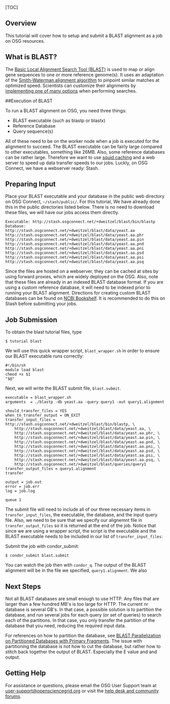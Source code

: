 [title]: - "Sequence Search with BLAST"
[TOC]

## Overview
This tutorial will cover how to setup and submit a BLAST alignment as a job on OSG resources.

## What is BLAST?
The [Basic Local Alignment Search Tool (BLAST)](http://blast.ncbi.nlm.nih.gov/Blast.cgi) is used to map or align gene sequences to one or more reference genome(s). It uses an adaptation of the [Smith-Waterman alignment algorithm](https://www.sciencedirect.com/science/article/pii/0022283681900875) to pinpoint similar matches at optimized speed. Scientists can customize their alignments by [implementing one of many options](https://www.ncbi.nlm.nih.gov/books/NBK279684/#_appendices_Options_for_the_commandline_a_) when performing searches.

##Execution of BLAST

To run a BLAST alignment on OSG, you need three things:

* BLAST executable (such as blastp or blastx)
* Reference Database
* Query sequence(s)

All of these need to be on the worker node when a job is executed for the alignment to succeed.  The BLAST executable can be fairly large compared to other executables, something like 26MB.  Also, some reference databases can be rather large.  Therefore we want to use [squid caching](https://wiki.squid-cache.org/SquidFaq/AboutSquid) and a web server to speed up data transfer speeds to our jobs.  Luckly, on OSG Connect, we have a webserver ready: Stash.

## Preparing Input

Place your BLAST executable and your database in the public web directory on OSG Connect, `~/stash/public/`.  For this tutorial, We have already done this in the public directories listed below. There is no need to download these files, we will have our jobs access them directly.

	Executable: http://stash.osgconnect.net/+dweitzel/blast/bin/blastp
	Database: 
	http://stash.osgconnect.net/+dweitzel/blast/data/yeast.aa
	http://stash.osgconnect.net/+dweitzel/blast/data/yeast.aa.phr
	http://stash.osgconnect.net/+dweitzel/blast/data/yeast.aa.pin
	http://stash.osgconnect.net/+dweitzel/blast/data/yeast.aa.pnd
	http://stash.osgconnect.net/+dweitzel/blast/data/yeast.aa.pni
	http://stash.osgconnect.net/+dweitzel/blast/data/yeast.aa.psd
	http://stash.osgconnect.net/+dweitzel/blast/data/yeast.aa.psi
	http://stash.osgconnect.net/+dweitzel/blast/data/yeast.aa.psq

Since the files are hosted on a webserver, they can be cached at sites by using forward proxies, which are widely deployed on the OSG. Also, note that these files are already in an indexed BLAST database format. If you are using a custom reference database, it will need to be indexed prior to running your BLAST alignment. Directions for creating custom BLAST databases can be found on [NCBI Bookshelf](https://www.ncbi.nlm.nih.gov/books/NBK279688/). It is recommended to do this on Stash before submitting your jobs.


## Job Submission

To obtain the blast tutorial files, type

	$ tutorial blast
	
We will use this quick wrapper script, `blast_wrapper.sh` in order to ensure our BLAST executable runs correctly:
  
	#!/bin/sh
	module load blast
	chmod +x $1
	"$@"
	
Next, we will write the BLAST submit file, `blast.submit`.
	 
	executable = blast_wrapper.sh
	arguments  = ./blastp -db yeast.aa -query query1 -out query1.alignment
	 
	should_transfer_files = YES
	when_to_transfer_output = ON_EXIT
	transfer_input_files = http://stash.osgconnect.net/+dweitzel/blast/bin/blastp, \
	    http://stash.osgconnect.net/+dweitzel/blast/data/yeast.aa, \
	    http://stash.osgconnect.net/+dweitzel/blast/data/yeast.aa.phr, \
	    http://stash.osgconnect.net/+dweitzel/blast/data/yeast.aa.pin, \
		http://stash.osgconnect.net/+dweitzel/blast/data/yeast.aa.pnd, \
		http://stash.osgconnect.net/+dweitzel/blast/data/yeast.aa.pni, \
		http://stash.osgconnect.net/+dweitzel/blast/data/yeast.aa.psd, \
		http://stash.osgconnect.net/+dweitzel/blast/data/yeast.aa.psi, \
		http://stash.osgconnect.net/+dweitzel/blast/data/yeast.aa.psq, \
		http://stash.osgconnect.net/+dweitzel/blast/queries/query1
	transfer_output_files = query1.alignment
	transfer
	 
	output = job.out
	error = job.err
	log = job.log
	
	queue 1

The submit file will need to include all of our three necessary items in `transfer_input_files`, the executable, the database, and the input query file. Also, we need to be sure that we specify our alignemnt file in `transfer_output_files` so it is returned at the end of the job. Notice that since we are using a wrapper script, the script is the executable and the BLAST executable needs to be included in our list of `transfer_input_files`:

Submit the job with condor_submit:

	$ condor_submit blast.submit
	
You can watch the job then with `condor_q`.  The output of the BLAST alignment will be in the file we specified, `query1.alignment`. We also 

## Next Steps
Not all BLAST databases are small enough to use HTTP.  Any files that are larger than a few hundred MB's is too large for HTTP. The current nr database is several GB's.  In that case, a possible solution is to partition the database, and run several jobs for each query (or set of queries) to search each of the partitions.  In that case, you only transfer the partition of the database that you need, reducing the required input data.

For references on how to partition the database, see [BLAST Parallelization on Partitioned Databases with Primary Fragments](http://vecpar.fe.up.pt/2008/hpdg08_papers/4.pdf). The issue with partitioning the database is not how to cut the database, but rather how to stitch back together the output of BLAST. Especially the E value and and output.

## Getting Help
For assistance or questions, please email the OSG User Support team  at [user-support@opensciencegrid.org](mailto:user-support@opensciencegrid.org) or visit the [help desk and community forums](http://support.opensciencegrid.org).
